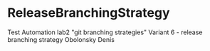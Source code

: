 # ReleaseBranchingStrategy

Test Automation lab2 "git branching strategies"
Variant 6 - release branching strategy
Obolonsky Denis
